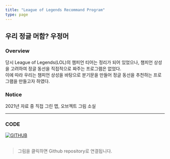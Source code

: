 ```yaml
---
title: "League of Legends Recommand Program"
type: page
---
```



## 우리 정글 머함? 우정머

### Overview
당시 League of Legends(LOL)의 챔피언 티어는 정리가 되어 있었으나, 챔피언 상성을 고려하여 정글 동선을 직접적으로 짜주는 프로그램은 없었다.  
이에 따라 우리는 챔피언 상성을 바탕으로 분기문을 만들어 정글 동선을 추천하는 프로그램을 만들고자 하였다.  

### Notice

2021년 자료 중 직접 그린 맵, 오브젝트 그림 소실

---

### CODE

[![GITHUB](/image/profile/github-mark.png)](https://github.com/alsspp01/LRP.git)
&nbsp;  
&nbsp;  
> 그림을 클릭하면 Github repository로 연결됩니다.
